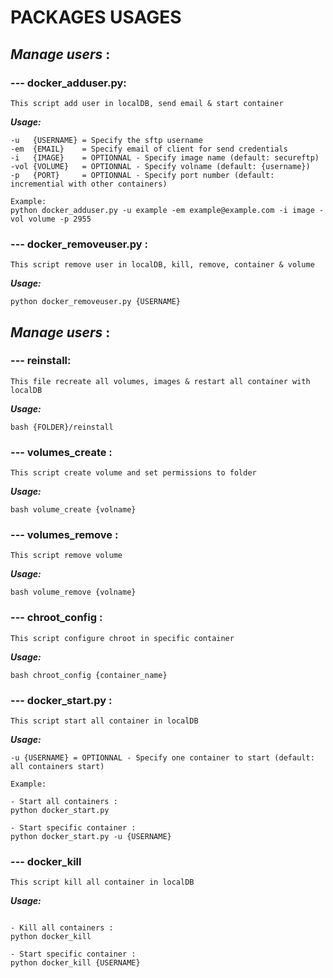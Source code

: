 # PACKAGES USAGES

## ***Manage users*** :

### --- docker_adduser.py:
`This script add user in localDB, send email & start container`

___Usage:___
```
-u   {USERNAME} = Specify the sftp username
-em  {EMAIL}    = Specify email of client for send credentials
-i   {IMAGE}    = OPTIONNAL - Specify image name (default: secureftp)
-vol {VOLUME}   = OPTIONNAL - Specify volname (default: {username})
-p   {PORT}     = OPTIONNAL - Specify port number (default: incremential with other containers)

Example:
python docker_adduser.py -u example -em example@example.com -i image -vol volume -p 2955

```

### --- docker_removeuser.py :
`This script remove user in localDB, kill, remove, container & volume`

___Usage:___
```
python docker_removeuser.py {USERNAME}
```

## ***Manage users*** :

### --- reinstall:
`This file recreate all volumes, images & restart all container with localDB`

___Usage:___
```
bash {FOLDER}/reinstall
```

### --- volumes_create :
`This script create volume and set permissions to folder`

___Usage:___
```
bash volume_create {volname}
```

### --- volumes_remove :
`This script remove volume`

___Usage:___
```
bash volume_remove {volname}
```

### --- chroot_config :
`This script configure chroot in specific container`

___Usage:___
```
bash chroot_config {container_name}
```

### --- docker_start.py :
`This script start all container in localDB`

___Usage:___
```
-u {USERNAME} = OPTIONNAL - Specify one container to start (default: all containers start)

Example:

- Start all containers :
python docker_start.py

- Start specific container :
python docker_start.py -u {USERNAME}

```

### --- docker_kill
`This script kill all container in localDB`

___Usage:___
```

- Kill all containers :
python docker_kill

- Start specific container :
python docker_kill {USERNAME}

```



